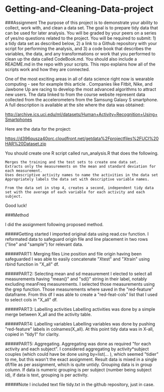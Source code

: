 Getting-and-Cleaning-Data-project
=================================

###Assignment
The purpose of this project is to demonstrate your ability to collect, work with, and clean a data set. The goal is to prepare tidy data that can be used for later analysis. You will be graded by your peers on a series of yes/no questions related to the project. You will be required to submit: 1) a tidy data set as described below, 2) a link to a Github repository with your script for performing the analysis, and 3) a code book that describes the variables, the data, and any transformations or work that you performed to clean up the data called CodeBook.md. You should also include a README.md in the repo with your scripts. This repo explains how all of the scripts work and how they are connected. 

One of the most exciting areas in all of data science right now is wearable computing - see for example this article . Companies like Fitbit, Nike, and Jawbone Up are racing to develop the most advanced algorithms to attract new users. The data linked to from the course website represent data collected from the accelerometers from the Samsung Galaxy S smartphone. A full description is available at the site where the data was obtained:

http://archive.ics.uci.edu/ml/datasets/Human+Activity+Recognition+Using+Smartphones

Here are the data for the project:

https://d396qusza40orc.cloudfront.net/getdata%2Fprojectfiles%2FUCI%20HAR%20Dataset.zip

 You should create one R script called run_analysis.R that does the following. 

    Merges the training and the test sets to create one data set.
    Extracts only the measurements on the mean and standard deviation for each measurement. 
    Uses descriptive activity names to name the activities in the data set
    Appropriately labels the data set with descriptive variable names. 

    From the data set in step 4, creates a second, independent tidy data set with the average of each variable for each activity and each subject.

Good luck!


###Method

I did the assignment following proposed method.

#####Getting started
I imported original data using read.csv function.
I reformated data to safeguard origin file and line placement in two rows ("line" and "sample") for relevant data.

#####PART1: Merging files
Line position and file origin having been safeguarded I was able to easily concatenate "Xtest" and "Xtrain" using rbind function in "X_all" df.

#####PART2: Selecting mean and sd measurement
I elected to select all measurements having "mean()" and "sd()" string in their label, notably excluding meanFreq measurements.
I selected those measurements using the grep function. Those measurements where saved in the "red-feature" dataframe.
From this df I was able to create a "red-feat-cols" list that I used to select cols in "X_all" df.

#####PART3: Labelling activities
Labelling activities was done by a simple merge between X_all and the activity table.

#####PART4: Labelling variables
Labelling variables was done by pushing "red-feature" labels in colnames(X_all).
At this point tidy data was in X-all, copied in "tidy1" for clarity.

#####PART5: Aggregating.
Aggregating was done as required "for each activity and each subject".
I considered aggregating by activity*subject couples (which could have be done using by=list(... ), which seemed "tidier" to me, but this wasn't the exact assignment.
Result data is mixed in a single df/file as per assignment, which is quite untidy.
Grouping data is in group column. If data is numeric grouping is per subject (number being subject id), if data is text, grouping is per activity.

#####Note
I included text file tidy.txt in the github repository, just in case.

